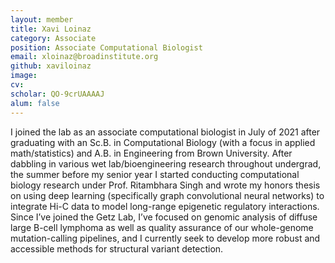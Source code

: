 ```yaml
---
layout: member
title: Xavi Loinaz
category: Associate
position: Associate Computational Biologist
email: xloinaz@broadinstitute.org
github: xaviloinaz
image:
cv:
scholar: QO-9crUAAAAJ
alum: false
---
```


I joined the lab as an associate computational biologist in July of 2021 after graduating with an Sc.B. in Computational Biology (with a focus in applied math/statistics) and A.B. in Engineering from Brown University. After dabbling in various wet lab/bioengineering research throughout undergrad, the summer before my senior year I started conducting computational biology research under Prof. Ritambhara Singh and wrote my honors thesis on using deep learning (specifically graph convolutional neural networks) to integrate Hi-C data to model long-range epigenetic regulatory interactions. Since I’ve joined the Getz Lab, I’ve focused on genomic analysis of diffuse large B-cell lymphoma as well as quality assurance of our whole-genome mutation-calling pipelines, and I currently seek to develop more robust and accessible methods for structural variant detection.
